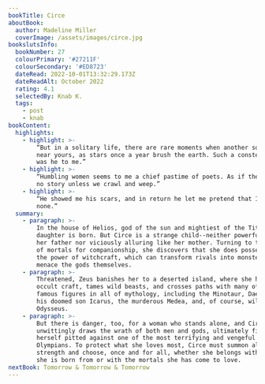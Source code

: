```yaml
---
bookTitle: Circe
aboutBook:
  author: Madeline Miller
  coverImage: /assets/images/circe.jpg
bookslutsInfo:
  bookNumber: 27
  colourPrimary: '#27211F'
  colourSecondary: '#ED8723'
  dateRead: 2022-10-01T13:32:29.173Z
  dateReadAlt: October 2022
  rating: 4.1
  selectedBy: Knab K.
  tags:
    - post
    - knab
bookContent:
  highlights:
    - highlight: >-
        “But in a solitary life, there are rare moments when another soul dips
        near yours, as stars once a year brush the earth. Such a constellation
        was he to me.”
    - highlight: >-
        “Humbling women seems to me a chief pastime of poets. As if there can be
        no story unless we crawl and weep.”
    - highlight: >-
        “He showed me his scars, and in return he let me pretend that I had
        none.”
  summary:
    - paragraph: >-
        In the house of Helios, god of the sun and mightiest of the Titans, a
        daughter is born. But Circe is a strange child--neither powerful like
        her father nor viciously alluring like her mother. Turning to the world
        of mortals for companionship, she discovers that she does possess power:
        the power of witchcraft, which can transform rivals into monsters and
        menace the gods themselves.
    - paragraph: >-
        Threatened, Zeus banishes her to a deserted island, where she hones her
        occult craft, tames wild beasts, and crosses paths with many of the most
        famous figures in all of mythology, including the Minotaur, Daedalus and
        his doomed son Icarus, the murderous Medea, and, of course, wily
        Odysseus.
    - paragraph: >-
        But there is danger, too, for a woman who stands alone, and Circe
        unwittingly draws the wrath of both men and gods, ultimately finding
        herself pitted against one of the most terrifying and vengeful of the
        Olympians. To protect what she loves most, Circe must summon all her
        strength and choose, once and for all, whether she belongs with the gods
        she is born from or with the mortals she has come to love.
nextBook: Tomorrow & Tomorrow & Tomorrow
---
```


